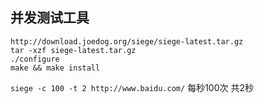 并发测试工具
---

```
http://download.joedog.org/siege/siege-latest.tar.gz
tar -xzf siege-latest.tar.gz
./configure
make && make install
```

`siege -c 100 -t 2 http://www.baidu.com/` 每秒100次 共2秒
